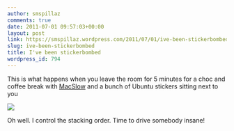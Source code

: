 ```yaml
---
author: smspillaz
comments: true
date: 2011-07-01 09:57:03+00:00
layout: post
link: https://smspillaz.wordpress.com/2011/07/01/ive-been-stickerbombed/
slug: ive-been-stickerbombed
title: I've been stickerbombed
wordpress_id: 794
---
```


This is what happens when you leave the room for 5 minutes for a choc and coffee break with [MacSlow](http://macslow.net/) and a bunch of Ubuntu stickers sitting next to you



[![](http://smspillaz.files.wordpress.com/2011/07/2011-07-01-10-51-30.jpg)](http://smspillaz.files.wordpress.com/2011/07/2011-07-01-10-51-30.jpg)

Oh well. I control the stacking order. Time to drive somebody insane!
